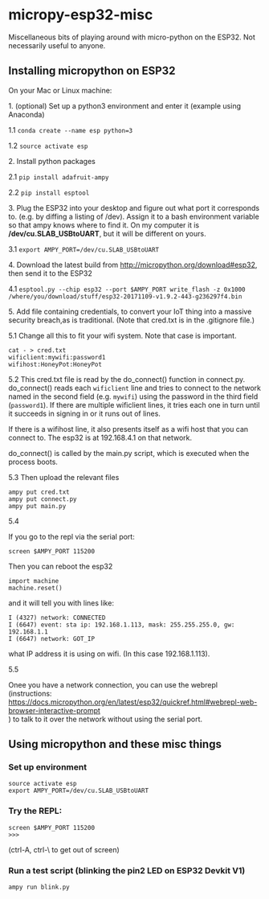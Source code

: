 # micropy-esp32-misc
Miscellaneous bits of playing around with micro-python on the ESP32.  Not necessarily useful to anyone.


## Installing micropython on ESP32

On your Mac or Linux machine:

1\. (optional) Set up a python3 environment and enter it  (example using Anaconda)

1.1 `conda create --name esp python=3`

1.2 `source activate esp`

2\. Install python packages

2.1 `pip install adafruit-ampy`

2.2 `pip install esptool`

3\. Plug the ESP32 into your desktop and figure out what port it corresponds to.  (e.g. by diffing a listing of /dev).  Assign it to a bash environment variable so that ampy knows where to find it.  On my computer it is **/dev/cu.SLAB_USBtoUART**, but it will be different on yours. 

3.1 `export AMPY_PORT=/dev/cu.SLAB_USBtoUART`


4\. Download the latest build from http://micropython.org/download#esp32, then send it to the ESP32

4.1 `esptool.py --chip esp32 --port $AMPY_PORT write_flash -z 0x1000 /where/you/download/stuff/esp32-20171109-v1.9.2-443-g236297f4.bin`

5\. Add file containing credentials, to convert your IoT thing into a massive security breach,as is traditional. (Note that cred.txt is in the .gitignore file.)

5.1 Change all this to fit your wifi system.  Note that case is important.
```
cat - > cred.txt
wificlient:mywifi:password1
wifihost:HoneyPot:HoneyPot
```

5.2  This cred.txt file is read by the do_connect() function in connect.py.
do_connect() reads each `wificlient` line and tries to connect to the network named in the 
second field (e.g. `mywifi`) using the password in the third field (`password1`).
If there are multiple wificlient lines, it tries each one in turn until it succeeds
in signing in or it runs out of lines.

If there is a wifihost line, it also presents itself as a wifi host that you can connect
to.  The esp32 is at 192.168.4.1 on that network.

do_connect() is called by the main.py script, which is executed when the process boots.


5.3 Then upload the relevant files
``` 
ampy put cred.txt
ampy put connect.py
ampy put main.py
```

5.4

If you go to the repl via the serial port:
```
screen $AMPY_PORT 115200
```
Then you can reboot the esp32
```
import machine
machine.reset()
```
and it will tell you with lines like:
```
I (4327) network: CONNECTED
I (6647) event: sta ip: 192.168.1.113, mask: 255.255.255.0, gw: 192.168.1.1
I (6647) network: GOT_IP
```
what IP address it is using on wifi.  (In this case 192.168.1.113).

5.5

Onee you have a network connection, you can use the webrepl (instructions:
https://docs.micropython.org/en/latest/esp32/quickref.html#webrepl-web-browser-interactive-prompt  
) to talk to it over the network without using the serial port.

## Using micropython and these misc things

### Set up environment
```
source activate esp
export AMPY_PORT=/dev/cu.SLAB_USBtoUART
```
### Try the REPL:

```
screen $AMPY_PORT 115200
>>>
```

(ctrl-A, ctrl-\ to get out of screen)

### Run a test script (blinking the pin2 LED on ESP32 Devkit V1)

```
ampy run blink.py
```
